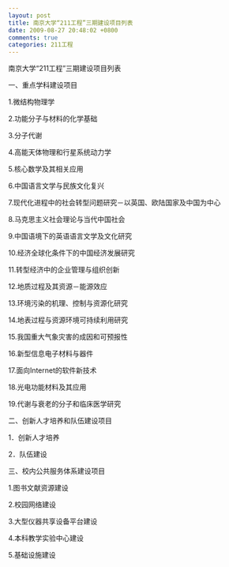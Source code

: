 ```yaml
---
layout: post
title: 南京大学“211工程”三期建设项目列表
date: 2009-08-27 20:48:02 +0800
comments: true
categories: 211工程
---
```


南京大学“211工程”三期建设项目列表

一、重点学科建设项目

1.微结构物理学

2.功能分子与材料的化学基础

3.分子代谢

4.高能天体物理和行星系统动力学

5.核心数学及其相关应用


6.中国语言文学与民族文化复兴

7.现代化进程中的社会转型问题研究－以英国、欧陆国家及中国为中心

8.马克思主义社会理论与当代中国社会

9.中国语境下的英语语言文学及文化研究

10.经济全球化条件下的中国经济发展研究

11.转型经济中的企业管理与组织创新

12.地质过程及其资源－能源效应

13.环境污染的机理、控制与资源化研究

14.地表过程与资源环境可持续利用研究

15.我国重大气象灾害的成因和可预报性

16.新型信息电子材料与器件


17.面向Internet的软件新技术

18.光电功能材料及其应用

19.代谢与衰老的分子和临床医学研究

二、创新人才培养和队伍建设项目

1．创新人才培养

2．队伍建设

三、校内公共服务体系建设项目

1.图书文献资源建设


2.校园网络建设

3.大型仪器共享设备平台建设

4.本科教学实验中心建设

5.基础设施建设
